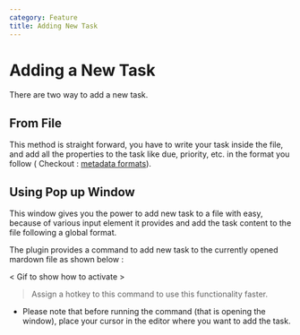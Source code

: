 ```yaml
---
category: Feature
title: Adding New Task
---
```



# Adding a New Task

There are two way to add a new task.

## From File

This method is straight forward, you have to write your task inside the file, and add all the properties to the task like due, priority, etc. in the format you follow ( Checkout : [metadata formats](./MetadataFormats.md)).

## Using Pop up Window

This window gives you the power to add new task to a file with easy, because of various input element it provides and add the task content to the file following a global format.

The plugin provides a command to add new task to the currently opened mardown file as shown below :

< Gif to show how to activate >

> Assign a hotkey to this command to use this functionality faster.

- Please note that before running the command (that is opening the window), place your cursor in the editor where you want to add the task.

